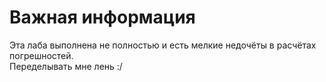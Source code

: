 # Важная информация

Эта лаба выполнена не полностью и есть мелкие недочёты в расчётах погрешностей. <br>
Переделывать мне лень :/